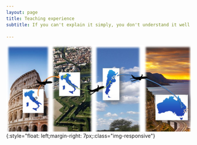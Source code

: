```yaml
---
layout: page
title: Teaching experience
subtitle: If you can't explain it simply, you don't understand it well enough. *Albert Einstein*

---
```

![Poli](/assets/img/Travel.JPG){:style="float: left;margin-right: 7px;:class="img-responsive"} <br />

